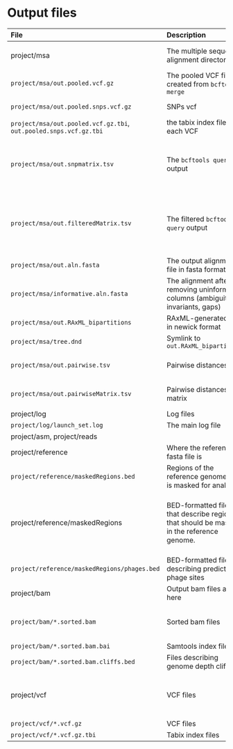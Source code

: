 Output files
============
| File    |   Description  | Notes |
|:--------|:---------------|:------|
|project/msa | The multiple sequence alignment directory | Most of the output files you want are here like the multiple sequence alignment and the phylogeny|
|`project/msa/out.pooled.vcf.gz` | The pooled VCF file created from `bcftools merge` | 
|`project/msa/out.pooled.snps.vcf.gz` | SNPs vcf | The same data as `out.pooled.vcf.gz` but filtered to SNPs only. |
|`project/msa/out.pooled.vcf.gz.tbi`, `out.pooled.snps.vcf.gz.tbi` | the tabix index file for each VCF | 
|`project/msa/out.snpmatrix.tsv` | The `bcftools query` output | This file is essentially the main SNP matrix and describes the position and allele for each genome.  Each allele is in the genotype (GT) format, as specified in the vcf format specification |
|`project/msa/out.filteredMatrix.tsv` | The filtered `bcftools query` output | After `out.snpmatrix.tsv` is generated, this file describes remaining SNPs after some are filtered out, usually because the `--allowedFlanking` option in `launch_set.pl`, `--allowed` in `filterMatrix.pl`, or similar parameters in other scripts |
|`project/msa/out.aln.fasta` | The output alignment file in fasta format. | Make any changes to this file before running a phylogeny |program.  Do not use `informative.aln.fasta` to make edits because positions might come and go and therefore you might lose resolution. After any edits, use `removeUninformativeSites.pl` to re-create `informative.aln.fasta`  |
| `project/msa/informative.aln.fasta` | The alignment after removing uninformative columns (ambiguities, invariants, gaps) | Do not make any changes to this file before running a phylogeny. Make the changes in `out.aln.fasta` |
| `project/msa/out.RAxML_bipartitions` | RAxML-generated tree in newick format | 
| `project/msa/tree.dnd` | Symlink to `out.RAxML_bipartitions`| 
| `project/msa/out.pairwise.tsv` | Pairwise distances file | Format: tab-delimited with three columns: genome1, genome2, hqSNP distance |
| `project/msa/out.pairwiseMatrix.tsv` | Pairwise distances matrix | The same data as `out.pairwise.tsv`, but in a 2-d matrix. Generated with `pairwiseTo2d.pl`. |
|project/log| Log files|
|`project/log/launch_set.log`    | The main log file |
|project/asm, project/reads || The input assemblies and reads. |
|project/reference | Where the reference fasta file is|
|`project/reference/maskedRegions.bed` | Regions of the reference genome that is masked for analysis. |
|project/reference/maskedRegions | BED-formatted files that describe regions that should be masked in the reference genome.|  You may also create your own file that can have any filename with extension `.bed`. This file can describe your manually-chosen regions that should be masked.  These regions will be incorporated into `project/reference/maskedRegions.bed`.|
|`project/reference/maskedRegions/phages.bed`| BED-formatted file describing predicted phage sites||
|project/bam| Output bam files are here|
|`project/bam/*.sorted.bam` | Sorted bam files | The query and reference name are encoded in the filename; many times the reference name will just be called "reference." |
|`project/bam/*.sorted.bam.bai` | Samtools index file |
|`project/bam/*.sorted.bam.cliffs.bed` | Files describing genome depth cliffs | These are only present if you specified `--mask-cliffs` |
|project/vcf |VCF files|Have the same file format as the `*.sorted.bam` files, so that they can be matched easily when running Lyve-SET. These files are sorted with vcftools and compressed with bgzip.|
|`project/vcf/*.vcf.gz`|VCF files ||
|`project/vcf/*.vcf.gz.tbi`| Tabix index files|
